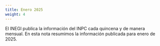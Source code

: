 ```yaml
---
title: Enero 2025
weight: 4
---
```


El INEGI publica la información del INPC cada quincena y de manera mensual. En esta nota resumimos la información publicada para enero de 2025. 
